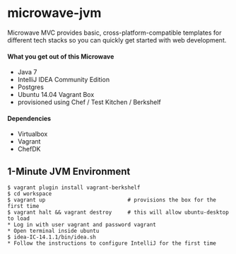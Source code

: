 # microwave-jvm
Microwave MVC provides basic, cross-platform-compatible templates for different tech stacks so you can quickly get started with web development.

#### What you get out of this Microwave
* Java 7
* IntelliJ IDEA Community Edition
* Postgres
* Ubuntu 14.04 Vagrant Box
* provisioned using Chef / Test Kitchen / Berkshelf

#### Dependencies
* Virtualbox
* Vagrant
* ChefDK

## 1-Minute JVM Environment
    $ vagrant plugin install vagrant-berkshelf
    $ cd workspace
    $ vagrant up                          # provisions the box for the first time
    $ vagrant halt && vagrant destroy     # this will allow ubuntu-desktop to load
    * Log in with user vagrant and password vagrant
    * Open terminal inside ubuntu
    $ idea-IC-14.1.1/bin/idea.sh 
    * Follow the instructions to configure IntelliJ for the first time
